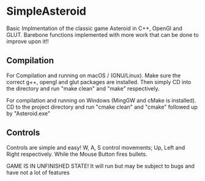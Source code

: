 # SimpleAsteroid

Basic Implmentation of the classic game Asteroid in C++, OpenGl and GLUT. Barebone functions implemented with more work that can be done to improve upon it!!

## Compilation
For Compilation and running on macOS / (GNU/Linux). Make sure the correct g++, opengl and glut packages are installed.
Then simply CD into the directory and run "make clean" and "make" respectively.

For compilation and running on Windows (MingGW and cMake is installed). CD to the project directory and run "cmake clean" and "cmake" followed up by "Asteroid.exe"

## Controls
Controls are simple and easy! W, A, S control movements; Up, Left and Right respectively. While the Mouse Button fires bullets.

GAME IS IN UNFINISHED STATE! It will run but may be subject to bugs and have not a lot of features
